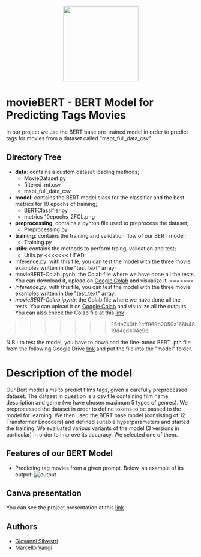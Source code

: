 <p align="center">
    <img src="https://i.ibb.co/vPrn2ff/OIG-Ph6w-Q7-WBAp-LZa8-UZJpr-W.jpg" width="200px" heigth="200px"/>
</p>


# movieBERT - BERT Model for Predicting Tags Movies

In our project we use the BERT base pre-trained model in order to predict tags for movies from a dataset called "mspt_full_data_csv".

## Directory Tree
- **data**: contains a custom dataset loading methods;
    - MovieDataset.py
    - filtered_mt.csv
    - mspt_full_data_csv
- **model**: contains the BERT model class for the classifier and the best metrics for 10 epochs of training;
    - BERTClassifier.py
    - metrics_10epochs_2FCL.png
- **preprocessing**: contains a pyhton file used to preprocess the dataset;
    - Preprocessing.py
- **training**: contains the training and validation flow of our BERT model;
    - Training.py
- **utils**: contains the methods to perform traing, validation and test; 
    - Utils.py
<<<<<<< HEAD
- Inference.py: with this file, you can test the model with the three movie examples written in the "test_text" array;
- movieBERT-Colab.ipynb: the Colab file where we have done all the tests. You can download it, upload on [Google Colab](https://colab.research.google.com) and visualize it.
=======
- _Inference.py_: with this file, you can test the model with the three movie examples written in the "test_text" array;
- _movieBERT-Colab.ipynb_: the Colab file where we have done all the tests. You can upload it on [Google Colab](https://colab.research.google.com) and visualize all the outputs. You can also check the Colab file at this [link](https://colab.research.google.com/drive/1Mr68cP71SS5rYXcKaNydhZ1sJuF_n0Cb?usp=sharing).
>>>>>>> 25de740fb2cff969b2050a166b4819d4cd404c9b

N.B.: to test the model, you have to download the fine-tuned BERT .pth file from the following Google Drive [link](https://drive.google.com/drive/folders/1NWkrn6-gT-TSUJs-hJcvneqx2Ql7GvIz?usp=sharing) and put the file into the "model" folder.

# Description of the model
Our Bert model aims to predict films tags, given a carefully preprocessed dataset.
The dataset in question is a csv file containing film name, description and genre (we have chosen maximum 5 types of genres). 
We preprocessed the dataset in order to define tokens to be passed to the model for learning.
We then used the BERT base model (consisting of 12 Transformer Encoders) and defined suitable hyperparameters and started the training.
We evaluated various variants of the model (3 versions in particular) in order to improve its accuracy. We selected one of them.


## Features of our BERT Model 

- Predicting tag movies from a given prompt.
Below, an example of its output:
![output](https://i.ibb.co/W6dW8vC/Screenshot-2024-01-10-alle-15-43-40.png)

## Canva presentation

You can see the project presentation at this [link](https://www.canva.com/design/DAF52mLNHP4/m6oRdloxEGFHSME1BU-7gQ/edit?utm_content=DAF52mLNHP4&utm_campaign=designshare&utm_medium=link2&utm_source=sharebutton)

## Authors

- [Giovanni Silvestri](https://www.github.com/vannisil)
- [Marcello Vangi](https://www.github.com/uzingr)
